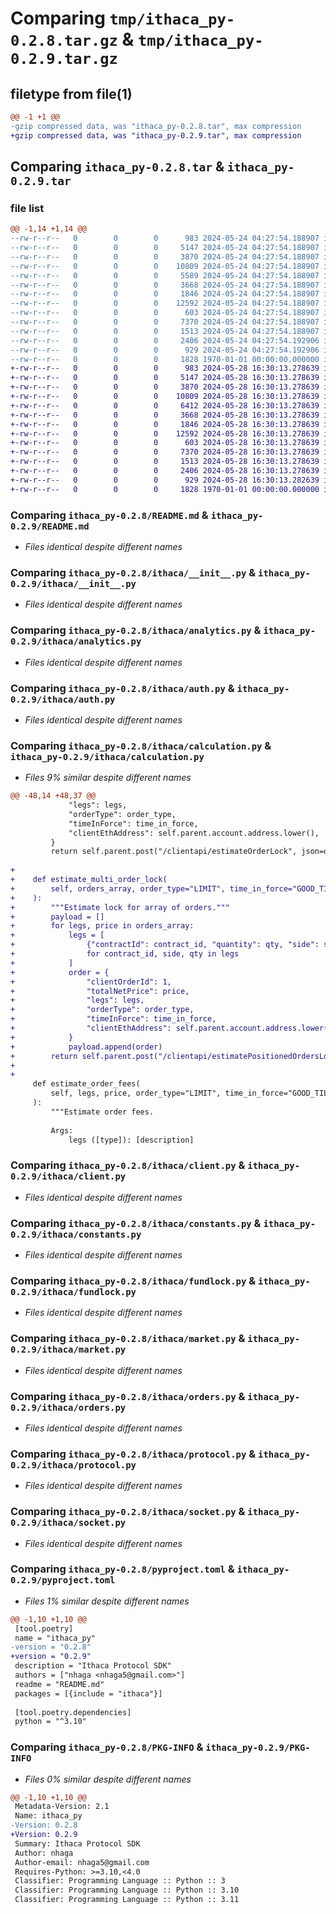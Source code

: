 # Comparing `tmp/ithaca_py-0.2.8.tar.gz` & `tmp/ithaca_py-0.2.9.tar.gz`

## filetype from file(1)

```diff
@@ -1 +1 @@
-gzip compressed data, was "ithaca_py-0.2.8.tar", max compression
+gzip compressed data, was "ithaca_py-0.2.9.tar", max compression
```

## Comparing `ithaca_py-0.2.8.tar` & `ithaca_py-0.2.9.tar`

### file list

```diff
@@ -1,14 +1,14 @@
--rw-r--r--   0        0        0      983 2024-05-24 04:27:54.188907 ithaca_py-0.2.8/README.md
--rw-r--r--   0        0        0     5147 2024-05-24 04:27:54.188907 ithaca_py-0.2.8/ithaca/__init__.py
--rw-r--r--   0        0        0     3870 2024-05-24 04:27:54.188907 ithaca_py-0.2.8/ithaca/analytics.py
--rw-r--r--   0        0        0    10809 2024-05-24 04:27:54.188907 ithaca_py-0.2.8/ithaca/auth.py
--rw-r--r--   0        0        0     5589 2024-05-24 04:27:54.188907 ithaca_py-0.2.8/ithaca/calculation.py
--rw-r--r--   0        0        0     3668 2024-05-24 04:27:54.188907 ithaca_py-0.2.8/ithaca/client.py
--rw-r--r--   0        0        0     1846 2024-05-24 04:27:54.188907 ithaca_py-0.2.8/ithaca/constants.py
--rw-r--r--   0        0        0    12592 2024-05-24 04:27:54.188907 ithaca_py-0.2.8/ithaca/fundlock.py
--rw-r--r--   0        0        0      603 2024-05-24 04:27:54.188907 ithaca_py-0.2.8/ithaca/market.py
--rw-r--r--   0        0        0     7370 2024-05-24 04:27:54.188907 ithaca_py-0.2.8/ithaca/orders.py
--rw-r--r--   0        0        0     1513 2024-05-24 04:27:54.188907 ithaca_py-0.2.8/ithaca/protocol.py
--rw-r--r--   0        0        0     2406 2024-05-24 04:27:54.192906 ithaca_py-0.2.8/ithaca/socket.py
--rw-r--r--   0        0        0      929 2024-05-24 04:27:54.192906 ithaca_py-0.2.8/pyproject.toml
--rw-r--r--   0        0        0     1828 1970-01-01 00:00:00.000000 ithaca_py-0.2.8/PKG-INFO
+-rw-r--r--   0        0        0      983 2024-05-28 16:30:13.278639 ithaca_py-0.2.9/README.md
+-rw-r--r--   0        0        0     5147 2024-05-28 16:30:13.278639 ithaca_py-0.2.9/ithaca/__init__.py
+-rw-r--r--   0        0        0     3870 2024-05-28 16:30:13.278639 ithaca_py-0.2.9/ithaca/analytics.py
+-rw-r--r--   0        0        0    10809 2024-05-28 16:30:13.278639 ithaca_py-0.2.9/ithaca/auth.py
+-rw-r--r--   0        0        0     6412 2024-05-28 16:30:13.278639 ithaca_py-0.2.9/ithaca/calculation.py
+-rw-r--r--   0        0        0     3668 2024-05-28 16:30:13.278639 ithaca_py-0.2.9/ithaca/client.py
+-rw-r--r--   0        0        0     1846 2024-05-28 16:30:13.278639 ithaca_py-0.2.9/ithaca/constants.py
+-rw-r--r--   0        0        0    12592 2024-05-28 16:30:13.278639 ithaca_py-0.2.9/ithaca/fundlock.py
+-rw-r--r--   0        0        0      603 2024-05-28 16:30:13.278639 ithaca_py-0.2.9/ithaca/market.py
+-rw-r--r--   0        0        0     7370 2024-05-28 16:30:13.278639 ithaca_py-0.2.9/ithaca/orders.py
+-rw-r--r--   0        0        0     1513 2024-05-28 16:30:13.278639 ithaca_py-0.2.9/ithaca/protocol.py
+-rw-r--r--   0        0        0     2406 2024-05-28 16:30:13.278639 ithaca_py-0.2.9/ithaca/socket.py
+-rw-r--r--   0        0        0      929 2024-05-28 16:30:13.282639 ithaca_py-0.2.9/pyproject.toml
+-rw-r--r--   0        0        0     1828 1970-01-01 00:00:00.000000 ithaca_py-0.2.9/PKG-INFO
```

### Comparing `ithaca_py-0.2.8/README.md` & `ithaca_py-0.2.9/README.md`

 * *Files identical despite different names*

### Comparing `ithaca_py-0.2.8/ithaca/__init__.py` & `ithaca_py-0.2.9/ithaca/__init__.py`

 * *Files identical despite different names*

### Comparing `ithaca_py-0.2.8/ithaca/analytics.py` & `ithaca_py-0.2.9/ithaca/analytics.py`

 * *Files identical despite different names*

### Comparing `ithaca_py-0.2.8/ithaca/auth.py` & `ithaca_py-0.2.9/ithaca/auth.py`

 * *Files identical despite different names*

### Comparing `ithaca_py-0.2.8/ithaca/calculation.py` & `ithaca_py-0.2.9/ithaca/calculation.py`

 * *Files 9% similar despite different names*

```diff
@@ -48,14 +48,37 @@
             "legs": legs,
             "orderType": order_type,
             "timeInForce": time_in_force,
             "clientEthAddress": self.parent.account.address.lower(),
         }
         return self.parent.post("/clientapi/estimateOrderLock", json=order)
 
+
+    def estimate_multi_order_lock(
+        self, orders_array, order_type="LIMIT", time_in_force="GOOD_TILL_CANCEL"
+    ):
+        """Estimate lock for array of orders."""
+        payload = []
+        for legs, price in orders_array:
+            legs = [
+                {"contractId": contract_id, "quantity": qty, "side": side}
+                for contract_id, side, qty in legs
+            ]
+            order = {
+                "clientOrderId": 1,
+                "totalNetPrice": price,
+                "legs": legs,
+                "orderType": order_type,
+                "timeInForce": time_in_force,
+                "clientEthAddress": self.parent.account.address.lower(),
+            }
+            payload.append(order)
+        return self.parent.post("/clientapi/estimatePositionedOrdersLock", json=payload)
+
+
     def estimate_order_fees(
         self, legs, price, order_type="LIMIT", time_in_force="GOOD_TILL_CANCEL"
     ):
         """Estimate order fees.
 
         Args:
             legs ([type]): [description]
```

### Comparing `ithaca_py-0.2.8/ithaca/client.py` & `ithaca_py-0.2.9/ithaca/client.py`

 * *Files identical despite different names*

### Comparing `ithaca_py-0.2.8/ithaca/constants.py` & `ithaca_py-0.2.9/ithaca/constants.py`

 * *Files identical despite different names*

### Comparing `ithaca_py-0.2.8/ithaca/fundlock.py` & `ithaca_py-0.2.9/ithaca/fundlock.py`

 * *Files identical despite different names*

### Comparing `ithaca_py-0.2.8/ithaca/market.py` & `ithaca_py-0.2.9/ithaca/market.py`

 * *Files identical despite different names*

### Comparing `ithaca_py-0.2.8/ithaca/orders.py` & `ithaca_py-0.2.9/ithaca/orders.py`

 * *Files identical despite different names*

### Comparing `ithaca_py-0.2.8/ithaca/protocol.py` & `ithaca_py-0.2.9/ithaca/protocol.py`

 * *Files identical despite different names*

### Comparing `ithaca_py-0.2.8/ithaca/socket.py` & `ithaca_py-0.2.9/ithaca/socket.py`

 * *Files identical despite different names*

### Comparing `ithaca_py-0.2.8/pyproject.toml` & `ithaca_py-0.2.9/pyproject.toml`

 * *Files 1% similar despite different names*

```diff
@@ -1,10 +1,10 @@
 [tool.poetry]
 name = "ithaca_py"
-version = "0.2.8"
+version = "0.2.9"
 description = "Ithaca Protocol SDK"
 authors = ["nhaga <nhaga5@gmail.com>"]
 readme = "README.md"
 packages = [{include = "ithaca"}]
 
 [tool.poetry.dependencies]
 python = "^3.10"
```

### Comparing `ithaca_py-0.2.8/PKG-INFO` & `ithaca_py-0.2.9/PKG-INFO`

 * *Files 0% similar despite different names*

```diff
@@ -1,10 +1,10 @@
 Metadata-Version: 2.1
 Name: ithaca_py
-Version: 0.2.8
+Version: 0.2.9
 Summary: Ithaca Protocol SDK
 Author: nhaga
 Author-email: nhaga5@gmail.com
 Requires-Python: >=3.10,<4.0
 Classifier: Programming Language :: Python :: 3
 Classifier: Programming Language :: Python :: 3.10
 Classifier: Programming Language :: Python :: 3.11
```

